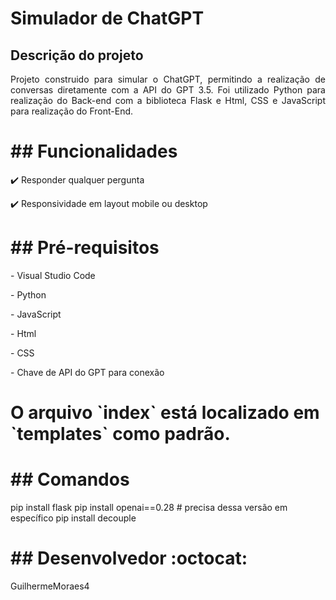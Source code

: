 <h1>Simulador de ChatGPT</h1>

## Descrição do projeto 

<p align="justify">
  Projeto construido para simular o ChatGPT, permitindo a realização de conversas diretamente com a API do GPT 3.5. Foi utilizado Python para realização do Back-end com a biblioteca Flask e Html, CSS e JavaScript para realização do Front-End.
</p>

<h1>## Funcionalidades</h1>

:heavy_check_mark: Responder qualquer pergunta

:heavy_check_mark: Responsividade em layout mobile ou desktop

<h1>## Pré-requisitos</h1>

<p>- Visual Studio Code</p>
<p>- Python</p>
<p>- JavaScript</p>
<p>- Html</p>
<p>- CSS</p>
<p>- Chave de API do GPT para conexão</p>

<h1>O arquivo `index` está localizado em `templates` como padrão.</h1>

<h1>## Comandos</h1>

pip install flask
pip install openai==0.28  # precisa dessa versão em específico
pip install decouple


<h1>## Desenvolvedor :octocat:</h1>

<p>GuilhermeMoraes4</p>
